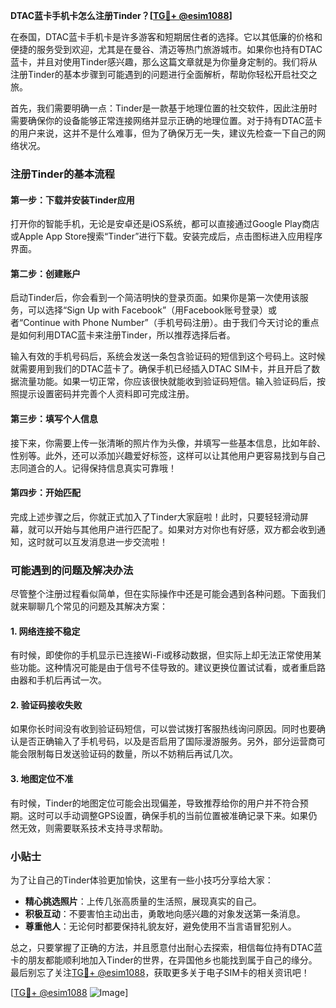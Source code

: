 **DTAC蓝卡手机卡怎么注册Tinder？[[TG💪+ @esim1088](https://t.me/s/esim1088)]**

在泰国，DTAC蓝卡手机卡是许多游客和短期居住者的选择。它以其低廉的价格和便捷的服务受到欢迎，尤其是在曼谷、清迈等热门旅游城市。如果你也持有DTAC蓝卡，并且对使用Tinder感兴趣，那么这篇文章就是为你量身定制的。我们将从注册Tinder的基本步骤到可能遇到的问题进行全面解析，帮助你轻松开启社交之旅。

首先，我们需要明确一点：Tinder是一款基于地理位置的社交软件，因此注册时需要确保你的设备能够正常连接网络并显示正确的地理位置。对于持有DTAC蓝卡的用户来说，这并不是什么难事，但为了确保万无一失，建议先检查一下自己的网络状况。

### 注册Tinder的基本流程

#### 第一步：下载并安装Tinder应用
打开你的智能手机，无论是安卓还是iOS系统，都可以直接通过Google Play商店或Apple App Store搜索“Tinder”进行下载。安装完成后，点击图标进入应用程序界面。

#### 第二步：创建账户
启动Tinder后，你会看到一个简洁明快的登录页面。如果你是第一次使用该服务，可以选择“Sign Up with Facebook”（用Facebook账号登录）或者“Continue with Phone Number”（手机号码注册）。由于我们今天讨论的重点是如何利用DTAC蓝卡来注册Tinder，所以推荐选择后者。

输入有效的手机号码后，系统会发送一条包含验证码的短信到这个号码上。这时候就需要用到我们的DTAC蓝卡了。确保手机已经插入DTAC SIM卡，并且开启了数据流量功能。如果一切正常，你应该很快就能收到验证码短信。输入验证码后，按照提示设置密码并完善个人资料即可完成注册。

#### 第三步：填写个人信息
接下来，你需要上传一张清晰的照片作为头像，并填写一些基本信息，比如年龄、性别等。此外，还可以添加兴趣爱好标签，这样可以让其他用户更容易找到与自己志同道合的人。记得保持信息真实可靠哦！

#### 第四步：开始匹配
完成上述步骤之后，你就正式加入了Tinder大家庭啦！此时，只要轻轻滑动屏幕，就可以开始与其他用户进行匹配了。如果对方对你也有好感，双方都会收到通知，这时就可以互发消息进一步交流啦！

### 可能遇到的问题及解决办法

尽管整个注册过程看似简单，但在实际操作中还是可能会遇到各种问题。下面我们就来聊聊几个常见的问题及其解决方案：

#### 1. 网络连接不稳定
有时候，即使你的手机显示已连接Wi-Fi或移动数据，但实际上却无法正常使用某些功能。这种情况可能是由于信号不佳导致的。建议更换位置试试看，或者重启路由器和手机后再试一次。

#### 2. 验证码接收失败
如果你长时间没有收到验证码短信，可以尝试拨打客服热线询问原因。同时也要确认是否正确输入了手机号码，以及是否启用了国际漫游服务。另外，部分运营商可能会限制每日发送验证码的数量，所以不妨稍后再试几次。

#### 3. 地图定位不准
有时候，Tinder的地图定位可能会出现偏差，导致推荐给你的用户并不符合预期。这时可以手动调整GPS设置，确保手机的当前位置被准确记录下来。如果仍然无效，则需要联系技术支持寻求帮助。

### 小贴士

为了让自己的Tinder体验更加愉快，这里有一些小技巧分享给大家：
- **精心挑选照片**：上传几张高质量的生活照，展现真实的自己。
- **积极互动**：不要害怕主动出击，勇敢地向感兴趣的对象发送第一条消息。
- **尊重他人**：无论何时都要保持礼貌友好，避免使用不当言语冒犯别人。

总之，只要掌握了正确的方法，并且愿意付出耐心去探索，相信每位持有DTAC蓝卡的朋友都能顺利地加入Tinder的世界，在异国他乡也能找到属于自己的缘分。最后别忘了关注[TG💪+ @esim1088](https://t.me/s/esim1088)，获取更多关于电子SIM卡的相关资讯吧！

[[TG💪+ @esim1088](https://t.me/s/esim1088) ![Image](https://i.postimg.cc/4NQfJmqS/Snipaste-2025-05-13-00-14-12.png)]
